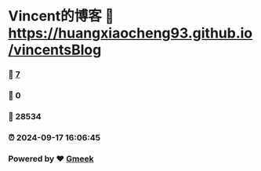 # Vincent的博客 :link: https://huangxiaocheng93.github.io/vincentsBlog 
### :page_facing_up: [7](https://huangxiaocheng93.github.io/vincentsBlog/tag.html) 
### :speech_balloon: 0 
### :hibiscus: 28534 
### :alarm_clock: 2024-09-17 16:06:45 
### Powered by :heart: [Gmeek](https://github.com/Meekdai/Gmeek)
